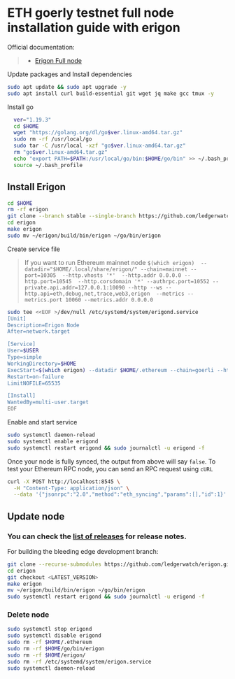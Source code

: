 # ETH goerly testnet full node installation guide with erigon

Official documentation:
>- [Erigon Full node](https://github.com/ledgerwatch/erigon)

Update packages and Install dependencies

~~~bash
sudo apt update && sudo apt upgrade -y
sudo apt install curl build-essential git wget jq make gcc tmux -y
~~~

Install go

~~~bash
  ver="1.19.3"
  cd $HOME
  wget "https://golang.org/dl/go$ver.linux-amd64.tar.gz"
  sudo rm -rf /usr/local/go
  sudo tar -C /usr/local -xzf "go$ver.linux-amd64.tar.gz"
  rm "go$ver.linux-amd64.tar.gz"
  echo "export PATH=$PATH:/usr/local/go/bin:$HOME/go/bin" >> ~/.bash_profile
  source ~/.bash_profile
~~~

## Install Erigon

~~~bash
cd $HOME
rm -rf erigon
git clone --branch stable --single-branch https://github.com/ledgerwatch/erigon.git
cd erigon
make erigon
sudo mv ~/erigon/build/bin/erigon ~/go/bin/erigon
~~~

Create service file
>If you want to run Ethereum mainnet node `$(which erigon)  --datadir="$HOME/.local/share/erigon/" --chain=mainnet --port=10305  --http.vhosts '*'  --http.addr 0.0.0.0 --http.port=10545  --http.corsdomain '*' --authrpc.port=10552 --private.api.addr=127.0.0.1:10090 --http --ws --http.api=eth,debug,net,trace,web3,erigon  --metrics --metrics.port 10060 --metrics.addr 0.0.0.0`
~~~bash
sudo tee <<EOF >/dev/null /etc/systemd/system/erigond.service
[Unit]
Description=Erigon Node
After=network.target

[Service]
User=$USER
Type=simple
WorkingDirectory=$HOME
ExecStart=$(which erigon) --datadir $HOME/.ethereum --chain=goerli --http.vhosts '*' --http.port 8546 --http.addr 0.0.0.0 --http.corsdomain '*' --http.api 'eth,erigon,net,web3,trace,txpool' --ws --private.api.addr=localhost:9091 --metrics --metrics.port 6060 --metrics.addr 0.0.0.0 --authrpc.port=8552 --torrent.port=42068
Restart=on-failure
LimitNOFILE=65535

[Install]
WantedBy=multi-user.target
EOF
~~~

Enable and start service

~~~bash
sudo systemctl daemon-reload
sudo systemctl enable erigond
sudo systemctl restart erigond && sudo journalctl -u erigond -f
~~~

Once your node is fully synced, the output from above will say `false`. To test your Ethereum RPC node, you can send an RPC request using `cURL`

~~~bash
curl -X POST http://localhost:8545 \
  -H "Content-Type: application/json" \
  --data '{"jsonrpc":"2.0","method":"eth_syncing","params":[],"id":1}'
~~~

## Update node
### You can check the [list of releases](https://github.com/ledgerwatch/erigon/releases) for release notes.
For building the bleeding edge development branch:

~~~bash
git clone --recurse-submodules https://github.com/ledgerwatch/erigon.git
cd erigon
git checkout <LATEST_VERSION>
make erigon
mv ~/erigon/build/bin/erigon ~/go/bin/erigon
sudo systemctl restart erigond && sudo journalctl -u erigond -f
~~~

### Delete node 

~~~bash
sudo systemctl stop erigond
sudo systemctl disable erigond
sudo rm -rf $HOME/.ethereum
sudo rm -rf $HOME/go/bin/erigon
sudo rm -rf $HOME/erigon/
sudo rm -rf /etc/systemd/system/erigon.service
sudo systemctl daemon-reload
~~~
